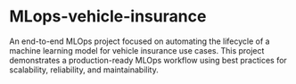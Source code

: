 # MLops-vehicle-insurance
An end-to-end MLOps project focused on automating the lifecycle of a machine learning model for vehicle insurance use cases. This project demonstrates a production-ready MLOps workflow using best practices for scalability, reliability, and maintainability.
